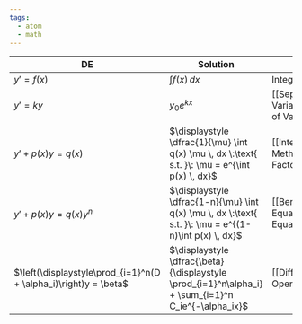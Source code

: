 ```yaml
---
tags:
  - atom
  - math
---
```

| DE                                                               | Solution                                                                                              |                                                          |
| ---------------------------------------------------------------- | ----------------------------------------------------------------------------------------------------- | -------------------------------------------------------- |
| $y' = f(x)$                                                      | $\displaystyle \int f(x) \, dx$                                                                       | Integration                                              |
| $y' = ky$                                                        | $y_0e^{kx}$                                                                                           | [[Separation of Variables\|Seperation of Variables]]     |
| $y' + p(x)y = q(x)$                                              | $\displaystyle \dfrac{1}{\mu} \int q(x) \mu \, dx \:\text{ s.t. }\: \mu = e^{\int p(x) \, dx}$        | [[Integrating Factor Method\|Integrating Factor Method]] |
| $y' + p(x)y = q(x)y^n$                                           | $\displaystyle \dfrac{1-n}{\mu} \int q(x) \mu \, dx \:\text{ s.t. }\: \mu = e^{(1-n)\int p(x) \, dx}$ | [[Bernoulli Equations\|Bernoulli Equations]]             |
| $\left(\displaystyle\prod_{i=1}^n(D + \alpha_i)\right)y = \beta$ | $\displaystyle \dfrac{\beta}{\displaystyle \prod_{i=1}^n\alpha_i} + \sum_{i=1}^n C_ie^{-\alpha_ix}$   | [[Differential Operators]]                               |
